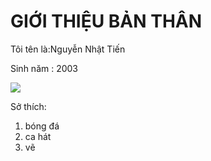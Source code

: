 <!DOCTYPE html>
  <html>
       <head>
       <title>giới thiệu bản thân 
       </title>
      </head>
            <body>
            <h1>GIỚI THIỆU BẢN THÂN</h1> 
            <p>Tôi tên là:Nguyễn Nhật Tiến</p>
            <p>Sinh năm : 2003</p>
            <img src="https://anhdep123.com/wp-content/uploads/2021/02/anh-meo-hai-huoc.jpg">
            <p>Sở thích:</p>
             <ol>
              <li>bóng đá</li> 
              <li>ca hát</li>
              <li>vẽ</li>
             </ol> 
           </body>
 </html>

